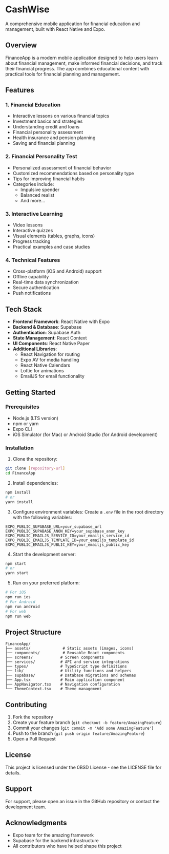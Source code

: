 # CashWise

A comprehensive mobile application for financial education and management, built with React Native and Expo.

## Overview

FinanceApp is a modern mobile application designed to help users learn about financial management, make informed financial decisions, and track their financial progress. The app combines educational content with practical tools for financial planning and management.

## Features

### 1. Financial Education
- Interactive lessons on various financial topics
- Investment basics and strategies
- Understanding credit and loans
- Financial personality assessment
- Health insurance and pension planning
- Saving and financial planning

### 2. Financial Personality Test
- Personalized assessment of financial behavior
- Customized recommendations based on personality type
- Tips for improving financial habits
- Categories include:
  - Impulsive spender
  - Balanced realist
  - And more...

### 3. Interactive Learning
- Video lessons
- Interactive quizzes
- Visual elements (tables, graphs, icons)
- Progress tracking
- Practical examples and case studies

### 4. Technical Features
- Cross-platform (iOS and Android) support
- Offline capability
- Real-time data synchronization
- Secure authentication
- Push notifications

## Tech Stack

- **Frontend Framework**: React Native with Expo
- **Backend & Database**: Supabase
- **Authentication**: Supabase Auth
- **State Management**: React Context
- **UI Components**: React Native Paper
- **Additional Libraries**:
  - React Navigation for routing
  - Expo AV for media handling
  - React Native Calendars
  - Lottie for animations
  - EmailJS for email functionality

## Getting Started

### Prerequisites
- Node.js (LTS version)
- npm or yarn
- Expo CLI
- iOS Simulator (for Mac) or Android Studio (for Android development)

### Installation

1. Clone the repository:
```bash
git clone [repository-url]
cd FinanceApp
```

2. Install dependencies:
```bash
npm install
# or
yarn install
```

3. Configure environment variables:
Create a `.env` file in the root directory with the following variables:
```
EXPO_PUBLIC_SUPABASE_URL=your_supabase_url
EXPO_PUBLIC_SUPABASE_ANON_KEY=your_supabase_anon_key
EXPO_PUBLIC_EMAILJS_SERVICE_ID=your_emailjs_service_id
EXPO_PUBLIC_EMAILJS_TEMPLATE_ID=your_emailjs_template_id
EXPO_PUBLIC_EMAILJS_PUBLIC_KEY=your_emailjs_public_key
```

4. Start the development server:
```bash
npm start
# or
yarn start
```

5. Run on your preferred platform:
```bash
# For iOS
npm run ios
# For Android
npm run android
# For web
npm run web
```

## Project Structure

```
FinanceApp/
├── assets/              # Static assets (images, icons)
├── components/          # Reusable React components
├── screens/            # Screen components
├── services/           # API and service integrations
├── types/              # TypeScript type definitions
├── lib/                # Utility functions and helpers
├── supabase/           # Database migrations and schemas
├── App.tsx             # Main application component
├── AppNavigator.tsx    # Navigation configuration
└── ThemeContext.tsx    # Theme management
```

## Contributing

1. Fork the repository
2. Create your feature branch (`git checkout -b feature/AmazingFeature`)
3. Commit your changes (`git commit -m 'Add some AmazingFeature'`)
4. Push to the branch (`git push origin feature/AmazingFeature`)
5. Open a Pull Request

## License

This project is licensed under the 0BSD License - see the LICENSE file for details.

## Support

For support, please open an issue in the GitHub repository or contact the development team.

## Acknowledgments

- Expo team for the amazing framework
- Supabase for the backend infrastructure
- All contributors who have helped shape this project
